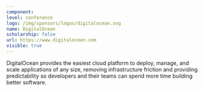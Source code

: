 ```yaml
---
component:
level: conference
logo: /img/sponsors/logos/digitalocean.svg
name: DigitalOcean
scholarship: false
url: https://www.digitalocean.com
visible: true
---
```


DigitalOcean provides the easiest cloud platform to deploy, manage, and scale applications of any size, removing infrastructure friction and providing predictability so developers and their teams can spend more time building better software.
